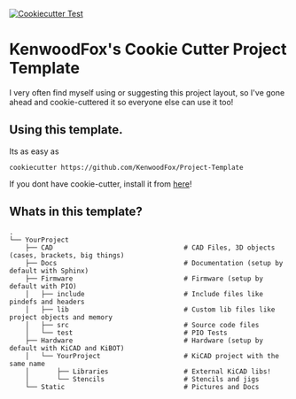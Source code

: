 [![Cookiecutter Test](https://github.com/KenwoodFox/Project-Template/actions/workflows/cookiecutter.yml/badge.svg)](https://github.com/KenwoodFox/Project-Template/actions/workflows/cookiecutter.yml)

# KenwoodFox's Cookie Cutter Project Template

I very often find myself using or suggesting this project layout, so I've gone ahead and cookie-cuttered
it so everyone else can use it too!


## Using this template.

Its as easy as

```shell
cookiecutter https://github.com/KenwoodFox/Project-Template
```

If you dont have cookie-cutter, install it from [here](https://cookiecutter.readthedocs.io/en/stable/installation.html)!


## Whats in this template?

```
.
└── YourProject
    ├── CAD                                 # CAD Files, 3D objects (cases, brackets, big things)
    ├── Docs                                # Documentation (setup by default with Sphinx)
    ├── Firmware                            # Firmware (setup by default with PIO)
    │   ├── include                         # Include files like pindefs and headers
    │   ├── lib                             # Custom lib files like project objects and memory
    │   ├── src                             # Source code files
    │   └── test                            # PIO Tests
    ├── Hardware                            # Hardware (setup by default with KiCAD and KiBOT)
    │   └── YourProject                     # KiCAD project with the same name
    │       ├── Libraries                   # External KiCAD libs!
    │       └── Stencils                    # Stencils and jigs
    └── Static                              # Pictures and Docs
```


